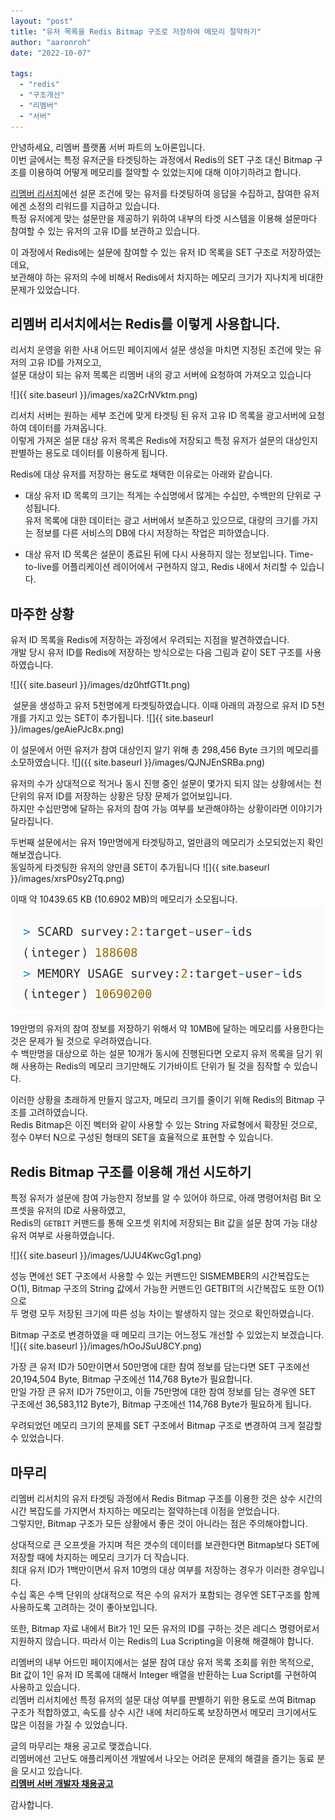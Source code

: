 ```yaml
---
layout: "post"
title: "유저 목록을 Redis Bitmap 구조로 저장하여 메모리 절약하기"
author: "aaronroh"
date: "2022-10-07"

tags: 
  - "redis"
  - "구조개선"
  - "리멤버"
  - "서버"
---
```


안녕하세요, 리멤버 플랫폼 서버 파트의 노아론입니다.  
이번 글에서는 특정 유저군을 타겟팅하는 과정에서 Redis의 SET 구조 대신 Bitmap 구조를 이용하여 어떻게 메모리를 절약할 수 있었는지에 대해 이야기하려고 합니다.

[리멤버 리서치](https://survey.rememberapp.co.kr/)에선 설문 조건에 맞는 유저를 타겟팅하여 응답을 수집하고, 참여한 유저에겐 소정의 리워드를 지급하고 있습니다.  
특정 유저에게 맞는 설문만을 제공하기 위하여 내부의 타겟 시스템을 이용해 설문마다 참여할 수 있는 유저의 고유 ID를 보관하고 있습니다.

이 과정에서 Redis에는 설문에 참여할 수 있는 유저 ID 목록을 SET 구조로 저장하였는데요,  
보관해야 하는 유저의 수에 비해서 Redis에서 차지하는 메모리 크기가 지나치게 비대한 문제가 있었습니다.

## 리멤버 리서치에서는 Redis를 이렇게 사용합니다.

리서치 운영을 위한 사내 어드민 페이지에서 설문 생성을 마치면 지정된 조건에 맞는 유저의 고유 ID를 가져오고,  
설문 대상이 되는 유저 목록은 리멤버 내의 광고 서버에 요청하여 가져오고 있습니다

![]{{ site.baseurl }}/images/xa2CrNVktm.png)

리서치 서버는 원하는 세부 조건에 맞게 타겟팅 된 유저 고유 ID 목록을 광고서버에 요청하여 데이터를 가져옵니다.  
이렇게 가져온 설문 대상 유저 목록은 Redis에 저장되고 특정 유저가 설문의 대상인지 판별하는 용도로 데이터를 이용하게 됩니다.

Redis에 대상 유저를 저장하는 용도로 채택한 이유로는 아래와 같습니다.

- 대상 유저 ID 목록의 크기는 적게는 수십명에서 많게는 수십만, 수백만의 단위로 구성됩니다.  
    유저 목록에 대한 데이터는 광고 서버에서 보존하고 있으므로, 대량의 크기를 가지는 정보를 다른 서비스의 DB에 다시 저장하는 작업은 피하였습니다.
    
- 대상 유저 ID 목록은 설문이 종료된 뒤에 다시 사용하지 않는 정보입니다. Time-to-live를 어플리케이션 레이어에서 구현하지 않고, Redis 내에서 처리할 수 있습니다.
    

## 마주한 상황

유저 ID 목록을 Redis에 저장하는 과정에서 우려되는 지점을 발견하였습니다.  
개발 당시 유저 ID를 Redis에 저장하는 방식으로는 다음 그림과 같이 SET 구조를 사용하였습니다.

![]{{ site.baseurl }}/images/dz0htfGT1t.png)

 설문을 생성하고 유저 5천명에게 타겟팅하였습니다. 이때 아래의 과정으로 유저 ID 5천개를 가지고 있는 SET이 추가됩니다. ![]{{ site.baseurl }}/images/geAiePJc8x.png)

이 설문에서 어떤 유저가 참여 대상인지 알기 위해 총 298,456 Byte 크기의 메모리를 소모하였습니다. ![]({{ site.baseurl }}/images/QJNJEnSRBa.png)

유저의 수가 상대적으로 적거나 동시 진행 중인 설문이 몇가지 되지 않는 상황에서는 천 단위의 유저 ID를 저장하는 상황은 당장 문제가 없어보입니다.  
하지만 수십만명에 달하는 유저의 참여 가능 여부를 보관해야하는 상황이라면 이야기가 달라집니다.

두번째 설문에서는 유저 19만명에게 타겟팅하고, 얼만큼의 메모리가 소모되었는지 확인해보겠습니다.  
동일하게 타겟팅한 유저의 양만큼 SET이 추가됩니다 ![]{{ site.baseurl }}/images/xrsP0sy2Tq.png)

이때 약 10439.65 KB (10.6902 MB)의 메모리가 소모됩니다. ![19만명일때 SCARD로 188608을, MEMORY USAGE로 10690200을 결과로 받은 이미지](/images/peQlPgY4BT.png)

19만명의 유저의 참여 정보를 저장하기 위해서 약 10MB에 달하는 메모리를 사용한다는 것은 문제가 될 것으로 우려하였습니다.  
수 백만명을 대상으로 하는 설문 10개가 동시에 진행된다면 오로지 유저 목록을 담기 위해 사용하는 Redis의 메모리 크기만해도 기가바이트 단위가 될 것을 짐작할 수 있습니다.

이러한 상황을 초래하게 만들지 않고자, 메모리 크기를 줄이기 위해 Redis의 Bitmap 구조를 고려하였습니다.  
Redis Bitmap은 이진 벡터와 같이 사용할 수 있는 String 자료형에서 확장된 것으로, 정수 0부터 N으로 구성된 형태의 SET을 효율적으로 표현할 수 있습니다.

## Redis Bitmap 구조를 이용해 개선 시도하기

특정 유저가 설문에 참여 가능한지 정보를 알 수 있어야 하므로, 아래 명령어처럼 Bit 오프셋을 유저의 ID로 사용하였고,  
Redis의 `GETBIT` 커맨드를 통해 오프셋 위치에 저장되는 Bit 값을 설문 참여 가능 대상 유저 여부로 사용하였습니다.

![]{{ site.baseurl }}/images/UJU4KwcGg1.png)

성능 면에선 SET 구조에서 사용할 수 있는 커맨드인 SISMEMBER의 시간복잡도는 O(1), Bitmap 구조의 String 값에서 가능한 커맨드인 GETBIT의 시간복잡도 또한 O(1) 으로  
두 명령 모두 저장된 크기에 따른 성능 차이는 발생하지 않는 것으로 확인하였습니다.

Bitmap 구조로 변경하였을 때 메모리 크기는 어느정도 개선할 수 있었는지 보겠습니다. ![]{{ site.baseurl }}/images/hOoJSuU8CY.png)

가장 큰 유저 ID가 50만이면서 50만명에 대한 참여 정보를 담는다면 SET 구조에선 20,194,504 Byte, Bitmap 구조에선 114,768 Byte가 필요합니다.  
만일 가장 큰 유저 ID가 75만이고, 이들 75만명에 대한 참여 정보를 담는 경우엔 SET 구조에선 36,583,112 Byte가, Bitmap 구조에선 114,768 Byte가 필요하게 됩니다.

우려되었던 메모리 크기의 문제를 SET 구조에서 Bitmap 구조로 변경하여 크게 절감할 수 있었습니다.

## 마무리

리멤버 리서치의 유저 타겟팅 과정에서 Redis Bitmap 구조를 이용한 것은 상수 시간의 시간 복잡도를 가지면서 차지하는 메모리는 절약하는데 이점을 얻었습니다.  
그렇지만, Bitmap 구조가 모든 상황에서 좋은 것이 아니라는 점은 주의해야합니다.

상대적으로 큰 오프셋을 가지며 적은 갯수의 데이터를 보관한다면 Bitmap보다 SET에 저장할 때에 차지하는 메모리 크기가 더 작습니다.  
최대 유저 ID가 1백만이면서 유저 10명의 대상 여부를 저장하는 경우가 이러한 경우입니다.  
수십 혹은 수백 단위의 상대적으로 적은 수의 유저가 포함되는 경우엔 SET구조를 함께 사용하도록 고려하는 것이 좋아보입니다.

또한, Bitmap 자료 내에서 Bit가 1인 모든 유저의 ID를 구하는 것은 레디스 명령어로서 지원하지 않습니다. 따라서 이는 Redis의 Lua Scripting을 이용해 해결해야 합니다.

리멤버의 내부 어드민 페이지에서는 설문 참여 대상 유저 목록 조회를 위한 목적으로,  
Bit 값이 1인 유저 ID 목록에 대해서 Integer 배열을 반환하는 Lua Script를 구현하여 사용하고 있습니다.  
리멤버 리서치에선 특정 유저의 설문 대상 여부를 판별하기 위한 용도로 쓰여 Bitmap 구조가 적합하였고, 속도를 상수 시간 내에 처리하도록 보장하면서 메모리 크기에서도 많은 이점을 가질 수 있었습니다.

글의 마무리는 채용 공고로 맺겠습니다.  
리멤버에선 고난도 애플리케이션 개발에서 나오는 어려운 문제의 해결을 즐기는 동료 분을 모시고 있습니다.  
**[리멤버 서버 개발자 채용공고](https://hello.remember.co.kr/recruit/server)**

감사합니다.
